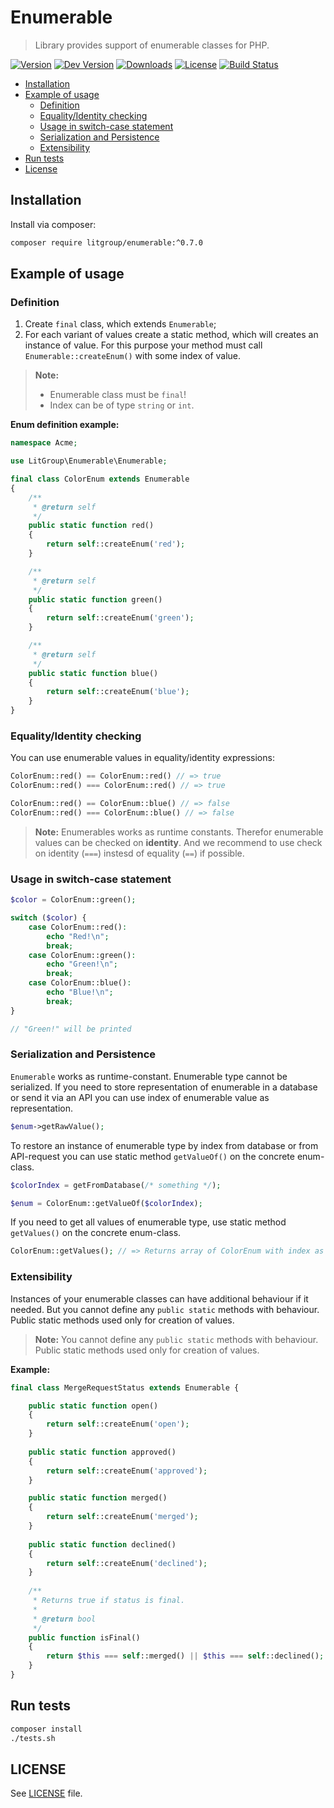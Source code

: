 # Enumerable
> Library provides support of enumerable classes for PHP.

[![Version](https://img.shields.io/packagist/v/litgroup/enumerable.svg)](https://packagist.org/packages/litgroup/enumerable)
[![Dev Version](https://img.shields.io/packagist/vpre/litgroup/enumerable.svg)](https://packagist.org/packages/litgroup/enumerable)
[![Downloads](https://img.shields.io/packagist/dt/litgroup/enumerable.svg)](https://packagist.org/packages/litgroup/enumerable)
[![License](https://img.shields.io/badge/license-MIT-blue.svg)][license]
[![Build Status](https://travis-ci.org/LitGroup/enumerable.php.svg?branch=master)](https://travis-ci.org/LitGroup/enumerable.php)

* [Installation](#installation)
* [Example of usage](#example-of-usage)
  * [Definition](#definition)
  * [Equality/Identity checking](#equality-or-identity-checking)
  * [Usage in switch-case statement](#switch-case)
  * [Serialization and Persistence](#serialization-and-persistence)
  * [Extensibility](#extensibility)
* [Run tests](#run-tests)
* [License](#license)


## <a name="installation"></a>Installation
Install via composer:

```bash
composer require litgroup/enumerable:^0.7.0
```


## <a name="example-of-usage"></a>Example of usage
### <a name="definition"></a>Definition
1. Create `final` class, which extends `Enumerable`;
2. For each variant of values create a static method, which
   will creates an instance of value. For this purpose your method
   must call `Enumerable::createEnum()` with some index of value.

> **Note:**
> - Enumerable class must be `final`!
> - Index can be of type `string` or `int`.

**Enum definition example:**

```php
namespace Acme;

use LitGroup\Enumerable\Enumerable;

final class ColorEnum extends Enumerable
{
    /**
     * @return self
     */
    public static function red()
    {
        return self::createEnum('red');
    }

    /**
     * @return self
     */
    public static function green()
    {
        return self::createEnum('green');
    }

    /**
     * @return self
     */
    public static function blue()
    {
        return self::createEnum('blue');
    }
}
```

### <a name="equality-or-identity-checking"></a>Equality/Identity checking
You can use enumerable values in equality/identity expressions:

```php
ColorEnum::red() == ColorEnum::red() // => true
ColorEnum::red() === ColorEnum::red() // => true

ColorEnum::red() == ColorEnum::blue() // => false
ColorEnum::red() === ColorEnum::blue() // => false
```

> **Note:** Enumerables works as runtime constants. Therefor enumerable values can be
checked on **identity**. And we recommend to use check on identity (`===`) instesd of
equality (`==`) if possible.

### <a name="switch-case"></a>Usage in switch-case statement
```php
$color = ColorEnum::green();

switch ($color) {
    case ColorEnum::red():
        echo "Red!\n";
        break;
    case ColorEnum::green():
        echo "Green!\n";
        break;
    case ColorEnum::blue():
        echo "Blue!\n";
        break;
}

// "Green!" will be printed
```

### <a name="serialization-and-persistence"></a>Serialization and Persistence
`Enumerable` works as runtime-constant. Enumerable type cannot be serialized.
If you need to store representation of enumerable in a database or send
it via an API you can use index of enumerable value as representation.

```php
$enum->getRawValue();
```

To restore an instance of enumerable type by index from database or
from API-request you can use static method `getValueOf()` on the concrete
enum-class.

```php
$colorIndex = getFromDatabase(/* something */);

$enum = ColorEnum::getValueOf($colorIndex);
```

If you need to get all values of enumerable type, use static method
`getValues()` on the concrete enum-class.

```php
ColorEnum::getValues(); // => Returns array of ColorEnum with index as key
```

### <a name="extensibility"></a>Extensibility
Instances of your enumerable classes can have additional behaviour if it needed.
But you cannot define any `public static` methods with behaviour. Public static
methods used only for creation of values.

> **Note:** You cannot define any `public static` methods with behaviour.
> Public static methods used only for creation of values.

**Example:**

```php
final class MergeRequestStatus extends Enumerable {

    public static function open()
    {
        return self::createEnum('open');
    }
    
    public static function approved()
    {
        return self::createEnum('approved');
    }

    public static function merged()
    {
        return self::createEnum('merged');
    }
    
    public static function declined()
    {
        return self::createEnum('declined');
    }
    
    /**
     * Returns true if status is final.
     *
     * @return bool
     */
    public function isFinal()
    {
        return $this === self::merged() || $this === self::declined();
    }
}
```

## <a name="run-tests"></a>Run tests
```bash
composer install
./tests.sh
```

## <a name="license"></a>LICENSE
See [LICENSE][license] file.

[license]: https://raw.githubusercontent.com/LitGroup/enumerable.php/master/LICENSE
